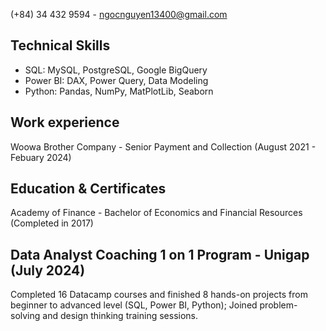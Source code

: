 (+84) 34 432 9594 - ngocnguyen13400@gmail.com


## Technical Skills

- SQL: MySQL, PostgreSQL, Google BigQuery
- Power BI: DAX, Power Query, Data Modeling
- Python: Pandas, NumPy, MatPlotLib, Seaborn
<!---
ngocnguyen13400/ngocnguyen13400 is a ✨ special ✨ repository because its `README.md` (this file) appears on your GitHub profile.
You can click the Preview link to take a look at your changes.
--->

## Work experience

Woowa Brother Company - Senior Payment and Collection (August 2021 - Febuary 2024)

## Education & Certificates

Academy of Finance - Bachelor of Economics and Financial Resources (Completed in 2017)

## Data Analyst Coaching 1 on 1 Program - Unigap (July 2024)

Completed 16 Datacamp courses and finished 8 hands-on projects from beginner to advanced level (SQL, Power BI, Python); 
Joined problem-solving and design thinking training sessions.
